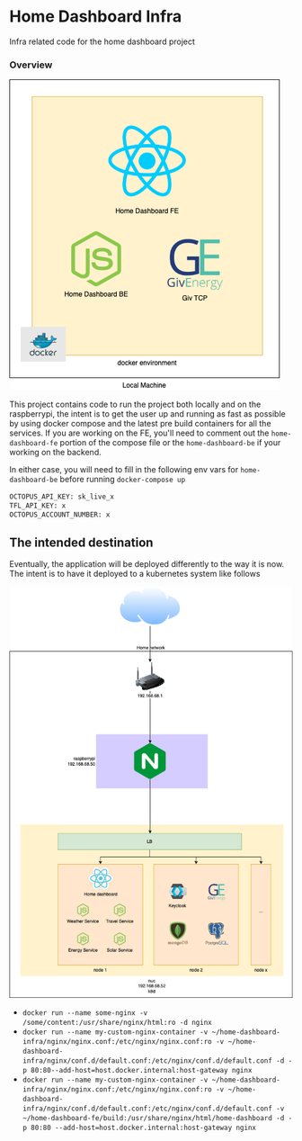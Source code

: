 # Home Dashboard Infra

Infra related code for the home dashboard project

### Overview

![Rurrent architecture](./diagrams/DockerComposeOverview.png)


This project contains code to run the project both locally and on the raspberrypi, the intent is to get the user up 
and running as fast as possible by using docker compose and the latest pre build containers for all the services. 
If you are working on the FE, you'll need to comment out the `home-dashboard-fe` portion of the compose file or the 
`home-dashboard-be` if your working on the backend.

In either case, you will need to fill in the following env vars for `home-dashboard-be` before running `docker-compose up`

```
OCTOPUS_API_KEY: sk_live_x
TFL_API_KEY: x
OCTOPUS_ACCOUNT_NUMBER: x
```

## The intended destination

Eventually, the application will be deployed differently to the way it is now. The intent is to have it deployed to a 
kubernetes system like follows

![Intended architecture](./diagrams/HomeDashboard.drawio.png)



- `docker run --name some-nginx -v /some/content:/usr/share/nginx/html:ro -d nginx`
- `docker run --name my-custom-nginx-container -v ~/home-dashboard-infra/nginx/nginx.conf:/etc/nginx/nginx.conf:ro -v ~/home-dashboard-infra/nginx/conf.d/default.conf:/etc/nginx/conf.d/default.conf -d -p 80:80--add-host=host.docker.internal:host-gateway nginx`
- `docker run --name my-custom-nginx-container -v ~/home-dashboard-infra/nginx/nginx.conf:/etc/nginx/nginx.conf:ro -v ~/home-dashboard-infra/nginx/conf.d/default.conf:/etc/nginx/conf.d/default.conf -v ~/home-dashboard-fe/build:/usr/share/nginx/html/home-dashboard -d -p 80:80 --add-host=host.docker.internal:host-gateway nginx`
